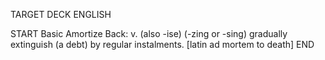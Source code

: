 TARGET DECK
ENGLISH

START
Basic
Amortize
Back: v. (also -ise) (-zing or -sing) gradually extinguish (a debt) by regular instalments. [latin ad mortem to death]
END
